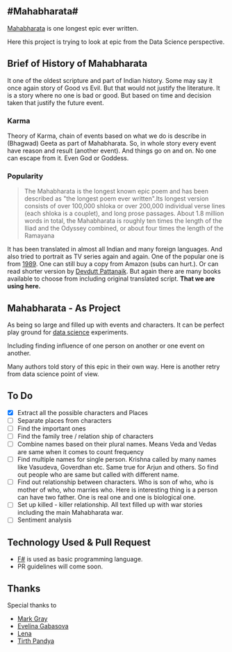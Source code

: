 #Mahabharata#
----
[Mahabharata](https://en.wikipedia.org/wiki/Mahabharata) is one longest epic ever written. 

Here this project is trying to look at epic from the Data Science perspective. 

## Brief of History of Mahabharata ##

It one of the oldest scripture and part of Indian history. Some may say it once again story of Good vs Evil. But that would not justify the literature. It is a story where no one is bad or good. But based on time and decision taken that justify the future event. 

### Karma ###
Theory of Karma, chain of events based on what we do is describe in (Bhagwad) Geeta as part of Mahabharata. So, in whole story every event have reason and result (another event). And things go on and on. No one can escape from it. Even God or Goddess.

### Popularity ###

> The Mahabharata is the longest known epic poem and has been described as "the longest poem ever written".Its longest version consists of over 100,000 shloka or over 200,000 individual verse lines (each shloka is a couplet), and long prose passages. About 1.8 million words in total, the Mahabharata is roughly ten times the length of the Iliad and the Odyssey combined, or about four times the length of the Ramayana

It has been translated in almost all Indian and many foreign languages. And also tried to portrait as TV series again and again. One of the popular one is from [1989](http://www.imdb.com/title/tt0158417/). One can still buy a copy from Amazon (subs can hurt.). Or can read shorter version by [Devdutt Pattanaik](http://www.amazon.com/Jaya-Illustrated-Mahabharata-Devdutt-Pattanaik/dp/014310425X/ref=sr_1_1?s=books&ie=UTF8&qid=1461475939&sr=1-1&keywords=jaya+devdutt). But again there are many books available to choose from including original translated script. **That we are using here.**

## Mahabharata - As Project ##

As being so large and filled up with events and characters. It can be perfect play ground for [data science](http://evelinag.com/blog/2016/01-25-social-network-force-awakens/index.html#.VxxbczB97IU) experiments. 

Including finding influence of one person on another or one event on another.

Many authors told story of this epic in their own way. Here is another retry from data science point of view. 

## To Do ##

- [x] Extract all the possible characters and Places
- [ ] Separate places from characters
- [ ] Find the important ones
- [ ] Find the family tree / relation ship of characters 
- [ ] Combine names based on their plural names. Means Veda and Vedas are same when it comes to count frequency
- [ ] Find multiple names for single person. Krishna called by many names like Vasudeva, Goverdhan etc. Same true for Arjun and others. So find out people who are same but called with different name.
- [ ] Find out relationship between characters. Who is son of who, who is mother of who, who marries who. Here is interesting thing is a person can have two father. One is real one and one is biological one.
- [ ] Set up killed - killer relationship. All text filled up with war stories including the main Mahabharata war.
- [ ] Sentiment analysis

## Technology Used & Pull Request ##

- [F#](http://fsharp.org/) is used as basic programming language.
- PR guidelines will come soon.


## Thanks ##

Special thanks to 

- [Mark Gray](https://github.com/monkieboy)
- [Evelina Gabasova](https://github.com/evelinag)
- [Lena](https://github.com/lenadroid)
- [Tirth Pandya](https://github.com/tirthpandya) 